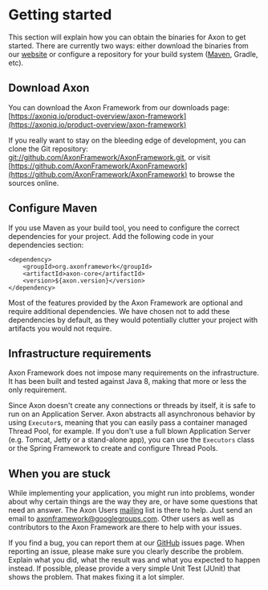 # Getting started

This section will explain how you can obtain the binaries for Axon to get started. There are currently two ways: either download the binaries from our [website](https://axoniq.io/product-overview/axon-framework) or configure a repository for your build system \([Maven](https://mvnrepository.com/artifact/org.axonframework/axon), Gradle, etc\).

## Download Axon

You can download the Axon Framework from our downloads page: [https://axoniq.io/product-overview/axon-framework](https://axoniq.io/product-overview/axon-framework)

If you really want to stay on the bleeding edge of development, you can clone the Git repository: [git://github.com/AxonFramework/AxonFramework.git](git://github.com/AxonFramework/AxonFramework.git), or visit [https://github.com/AxonFramework/AxonFramework](https://github.com/AxonFramework/AxonFramework) to browse the sources online.

## Configure Maven

If you use Maven as your build tool, you need to configure the correct dependencies for your project. Add the following code in your dependencies section:

```markup
<dependency>
    <groupId>org.axonframework</groupId>
    <artifactId>axon-core</artifactId>
    <version>${axon.version}</version>
</dependency>
```

Most of the features provided by the Axon Framework are optional and require additional dependencies. We have chosen not to add these dependencies by default, as they would potentially clutter your project with artifacts you would not require.

## Infrastructure requirements

Axon Framework does not impose many requirements on the infrastructure. It has been built and tested against Java 8, making that more or less the only requirement.

Since Axon doesn't create any connections or threads by itself, it is safe to run on an Application Server. Axon abstracts all asynchronous behavior by using `Executor`s, meaning that you can easily pass a container managed Thread Pool, for example. If you don't use a full blown Application Server \(e.g. Tomcat, Jetty or a stand-alone app\), you can use the `Executors` class or the Spring Framework to create and configure Thread Pools.

## When you are stuck

While implementing your application, you might run into problems, wonder about why certain things are the way they are, or have some questions that need an answer. The Axon Users [mailing](https://groups.google.com/forum/#!forum/axonframework) list is there to help. Just send an email to [axonframework@googlegroups.com](mailto:axonframework@googlegroups.com). Other users as well as contributors to the Axon Framework are there to help with your issues.

If you find a bug, you can report them at our [GitHub](https://github.com/AxonFramework/AxonFramework/issues) issues page. When reporting an issue, please make sure you clearly describe the problem. Explain what you did, what the result was and what you expected to happen instead. If possible, please provide a very simple Unit Test \(JUnit\) that shows the problem. That makes fixing it a lot simpler.

